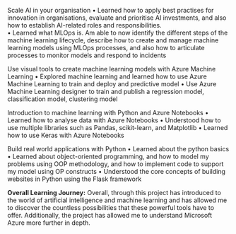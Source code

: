 Scale AI in your organisation
•	Learned how to apply best practises for innovation in organisations, evaluate and prioritise AI investments, and also how to establish AI-related roles and responsibilities.  
•	Learned what MLOps is. Am able to now identify the different steps of the machine learning lifecycle, describe how to create and manage machine learning models using MLOps processes, and also how to articulate processes to monitor models and respond to incidents

Use visual tools to create machine learning models with Azure Machine Learning 
•	Explored machine learning and learned how to use Azure Machine Learning to train and deploy and predictive model
•	Use Azure Machine Learning designer to train and publish a regression model, classification model, clustering model 

Introduction to machine learning with Python and Azure Notebooks
•	Learned how to analyse data with Azure Notebooks
•	Understood how to use multiple libraries such as Pandas, scikit-learn, and Matplotlib
•	Learned how to use Keras with Azure Notebooks 

Build real world applications with Python
•	Learned about the python basics
•	Learned about object-oriented programming, and how to model my problems using OOP methodology, and how to implement code to support my model using OP constructs
•	Understood the core concepts of building websites in Python using the Flask framework

**Overall Learning Journey:**
Overall, through this project has introduced to the world of artificial intelligence and machine learning and has allowed me to discover the countless possibilities that these powerful tools have to offer. Additionally, the project has allowed me to understand Microsoft Azure more further in depth. 
